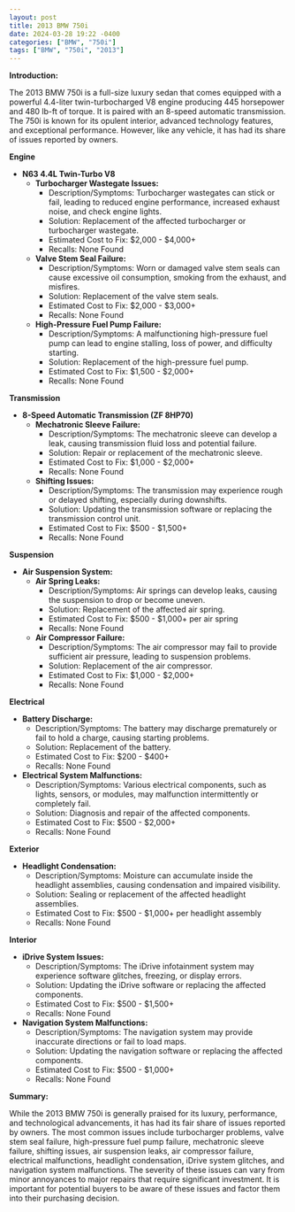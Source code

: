 ```yaml
---
layout: post
title: 2013 BMW 750i
date: 2024-03-28 19:22 -0400
categories: ["BMW", "750i"]
tags: ["BMW", "750i", "2013"]
---
```

**Introduction:**

The 2013 BMW 750i is a full-size luxury sedan that comes equipped with a powerful 4.4-liter twin-turbocharged V8 engine producing 445 horsepower and 480 lb-ft of torque. It is paired with an 8-speed automatic transmission. The 750i is known for its opulent interior, advanced technology features, and exceptional performance. However, like any vehicle, it has had its share of issues reported by owners.

**Engine**

* **N63 4.4L Twin-Turbo V8**
    * **Turbocharger Wastegate Issues:**
        * Description/Symptoms: Turbocharger wastegates can stick or fail, leading to reduced engine performance, increased exhaust noise, and check engine lights.
        * Solution: Replacement of the affected turbocharger or turbocharger wastegate.
        * Estimated Cost to Fix: $2,000 - $4,000+
        * Recalls: None Found
    * **Valve Stem Seal Failure:**
        * Description/Symptoms: Worn or damaged valve stem seals can cause excessive oil consumption, smoking from the exhaust, and misfires.
        * Solution: Replacement of the valve stem seals.
        * Estimated Cost to Fix: $2,000 - $3,000+
        * Recalls: None Found
    * **High-Pressure Fuel Pump Failure:**
        * Description/Symptoms: A malfunctioning high-pressure fuel pump can lead to engine stalling, loss of power, and difficulty starting.
        * Solution: Replacement of the high-pressure fuel pump.
        * Estimated Cost to Fix: $1,500 - $2,000+
        * Recalls: None Found

**Transmission**

* **8-Speed Automatic Transmission (ZF 8HP70)**
    * **Mechatronic Sleeve Failure:**
        * Description/Symptoms: The mechatronic sleeve can develop a leak, causing transmission fluid loss and potential failure.
        * Solution: Repair or replacement of the mechatronic sleeve.
        * Estimated Cost to Fix: $1,000 - $2,000+
        * Recalls: None Found
    * **Shifting Issues:**
        * Description/Symptoms: The transmission may experience rough or delayed shifting, especially during downshifts.
        * Solution: Updating the transmission software or replacing the transmission control unit.
        * Estimated Cost to Fix: $500 - $1,500+
        * Recalls: None Found

**Suspension**

* **Air Suspension System:**
    * **Air Spring Leaks:**
        * Description/Symptoms: Air springs can develop leaks, causing the suspension to drop or become uneven.
        * Solution: Replacement of the affected air spring.
        * Estimated Cost to Fix: $500 - $1,000+ per air spring
        * Recalls: None Found
    * **Air Compressor Failure:**
        * Description/Symptoms: The air compressor may fail to provide sufficient air pressure, leading to suspension problems.
        * Solution: Replacement of the air compressor.
        * Estimated Cost to Fix: $1,000 - $2,000+
        * Recalls: None Found

**Electrical**

* **Battery Discharge:**
    * Description/Symptoms: The battery may discharge prematurely or fail to hold a charge, causing starting problems.
    * Solution: Replacement of the battery.
    * Estimated Cost to Fix: $200 - $400+
    * Recalls: None Found
* **Electrical System Malfunctions:**
    * Description/Symptoms: Various electrical components, such as lights, sensors, or modules, may malfunction intermittently or completely fail.
    * Solution: Diagnosis and repair of the affected components.
    * Estimated Cost to Fix: $500 - $2,000+
    * Recalls: None Found

**Exterior**

* **Headlight Condensation:**
    * Description/Symptoms: Moisture can accumulate inside the headlight assemblies, causing condensation and impaired visibility.
    * Solution: Sealing or replacement of the affected headlight assemblies.
    * Estimated Cost to Fix: $500 - $1,000+ per headlight assembly
    * Recalls: None Found

**Interior**

* **iDrive System Issues:**
    * Description/Symptoms: The iDrive infotainment system may experience software glitches, freezing, or display errors.
    * Solution: Updating the iDrive software or replacing the affected components.
    * Estimated Cost to Fix: $500 - $1,500+
    * Recalls: None Found
* **Navigation System Malfunctions:**
    * Description/Symptoms: The navigation system may provide inaccurate directions or fail to load maps.
    * Solution: Updating the navigation software or replacing the affected components.
    * Estimated Cost to Fix: $500 - $1,000+
    * Recalls: None Found

**Summary:**

While the 2013 BMW 750i is generally praised for its luxury, performance, and technological advancements, it has had its fair share of issues reported by owners. The most common issues include turbocharger problems, valve stem seal failure, high-pressure fuel pump failure, mechatronic sleeve failure, shifting issues, air suspension leaks, air compressor failure, electrical malfunctions, headlight condensation, iDrive system glitches, and navigation system malfunctions. The severity of these issues can vary from minor annoyances to major repairs that require significant investment. It is important for potential buyers to be aware of these issues and factor them into their purchasing decision.
